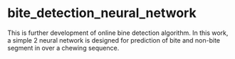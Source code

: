 # bite_detection_neural_network
This is further development of online bine detection algorithm. In this work, a simple 2 neural network is designed for prediction of bite and non-bite segment in over a chewing sequence.
